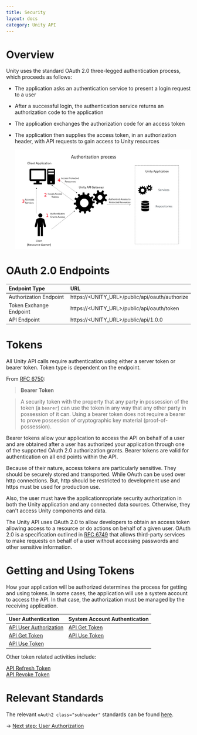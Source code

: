 ```yaml
---
title: Security
layout: docs
category: Unity API
---
```

# Overview 

Unity uses the standard OAuth 2.0 three-legged authentication process, which proceeds as follows:

- The application asks an authentication service to present a login request to a user 
- After a successful login, the authentication service returns an authorization code to the application 
- The application exchanges the authorization code for an access token 
- The application then supplies the access token, in an authorization header, with API requests to gain access to Unity resources 

	![api-security](images/overview/APIAuthorizationProcessAnnotated_780x439.png)

# OAuth 2.0 Endpoints 

| Endpoint Type               | URL                                               |
|:----------------------------|:--------------------------------------------------|
| Authorization Endpoint      | https://<UNITY_URL>/public/api/oauth/authorize    |
| Token Exchange Endpoint     | https://<UNITY_URL>/public/api/oauth/token        |
| API Endpoint                | https://<UNITY_URL>/public/api/1.0.0              | 

# Tokens 

All Unity API calls require authentication using either a server token or bearer token. Token type is dependent on the endpoint.

From [RFC 6750](https://tools.ietf.org/html/rfc6750):

> **Bearer Token** 

> A security token with the property that any party in possession of the token (a `bearer`) can use the token in any way that any other party in possession of it can. Using a bearer token does not require a bearer to prove possession of cryptographic key material (proof-of-possession).

Bearer tokens allow your application to access the API on behalf of a user and are obtained after a user has authorized your application through one of the supported OAuth 2.0 authorization grants. Bearer tokens are valid for authentication on all end points within the API.

Because of their nature, access tokens are particularly sensitive. They should be securely stored and transported. While OAuth can be used over http connections. But, http should be restricted to development use and https must be used for production use.

Also, the user must have the applicationropriate security authorization in both the Unity application and any connected data sources. Otherwise, they can't access Unity components and data.

The Unity API uses OAuth 2.0 to allow developers to obtain an access token allowing access to a resource or do actions on behalf of a given user. OAuth 2.0 is a specification outlined in [RFC 6749](https://tools.ietf.org/html/rfc6749) that allows third-party services to make requests on behalf of a user without accessing passwords and other sensitive information.

# Getting and Using Tokens 

How your application will be authorized determines the process for getting and using tokens. In some cases, the application will use a system account to access the API. In that case, the authorization must be managed by the receiving application.

| User Authentication                               | System Account Authentication |
|:--------------------------------------------------|:------------------------------|
| [API User Authorization](user-authorization.md)  | [API Get Token](get-token.md)| 
| [API Get Token](get-token.md)                    | [API Use Token](use-token.md)|
| [API Use Token](use-token.md)                    |                               |

Other token related activities include: 

[API Refresh Token](refresh-token.md)  
[API Revoke Token](revoke-token.md) 

# Relevant Standards 

The relevant `oAuth2 class="subheader"` standards can be found [here](../references.md).

&rarr; [Next step: User Authorization](user-authorization.md)   